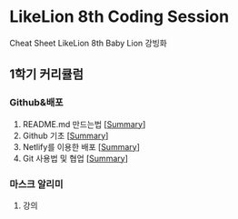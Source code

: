 # LikeLion 8th Coding Session
Cheat Sheet LikeLion 8th Baby Lion 강빙화

## 1학기 커리큘럼
### Github&배포

1. README.md 만드는법 [[Summary](https://github.com/strong-ice/BingCode/blob/master/LikeLion/Unilion_Study/1st_week_1/%EB%A6%AC%EB%93%9C%EB%AF%B8%EC%9E%91%EC%84%B1%EB%B2%95.md)]
2. Github 기초 [[Summary](https://github.com/strong-ice/BingCode/blob/master/LikeLion/Unilion_Study/1st_week_1/Github%20%EA%B8%B0%EC%B4%88.md)]
3. Netlify를 이용한 배포 [[Summary](https://github.com/strong-ice/BingCode/blob/master/LikeLion/Unilion_Study/1st_week_1/Netlify%EB%A5%BC%EC%9D%B4%EC%9A%A9%ED%95%9C%EB%B0%B0%ED%8F%AC.md)]
4. Git 사용법 및 협업 [[Summary](https://github.com/strong-ice/BingCode/blob/master/LikeLion/Unilion_Study/1st_week_1/Github%EC%82%AC%EC%9A%A9%EB%B2%95%EB%B0%8F%ED%98%91%EC%97%85.md)]

### 마스크 알리미
1. 강의 
